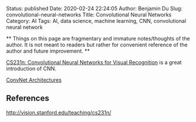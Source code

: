 Status: published
Date: 2020-02-24 22:24:05
Author: Benjamin Du
Slug: convolutional-neural-networks
Title: Convolutional Neural Networks
Category: AI
Tags: AI, data science, machine learning, CNN, convolutional neural network

**
Things on this page are fragmentary and immature notes/thoughts of the author.
It is not meant to readers but rather for convenient reference of the author and future improvement.
**

[CS231n: Convolutional Neural Networks for Visual Recognition](http://cs231n.github.io/convolutional-networks/)
is a great introduction of CNN.

[ConvNet Architectures](http://cs231n.github.io/convolutional-networks/#convnet-architectures)


## References

http://vision.stanford.edu/teaching/cs231n/